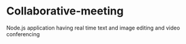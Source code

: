 # Collaborative-meeting
Node.js application having real time text and image editing and video conferencing
